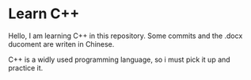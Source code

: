 # Learn C++

Hello, I am learning C++ in this repository. Some commits and the .docx ducoment are writen in Chinese.

C++ is a widly used programming language, so i must pick it up and practice it.
